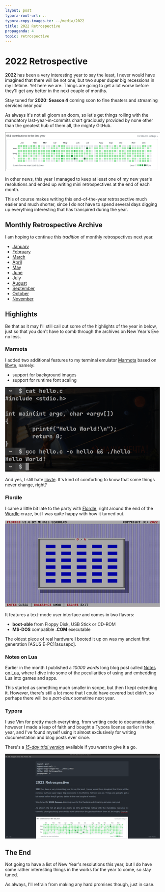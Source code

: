 ```yaml
---
layout: post
typora-root-url: ..
typora-copy-images-to: ../media/2022
title: 2022 Retrospective
propaganda: 4
topic: retrospective
---
```


2022 Retrospective
=========================

**2022** has been a very interesting year to say the least, I never would have imagined that there will be not one, but two super duper big recessions in my lifetime. Yet here we are. Things are going to get a lot worse before they'll get any better in the next couple of months.

Stay tuned for **2020: Season 4** coming soon to fine theaters and streaming services near you!

As always it's not all gloom an doom, so let's get things rolling with the mandatory last-year-in-commits chart graciously provided by none other than the greatest hub of them all, the mighty GitHub.

![image-20221231143718656](/media/github/2022.png)

In other news, this year I managed to keep at least one of my new year's resolutions and ended up writing mini retrospectives at the end of each month.

This of course makes writing this end-of-the-year retrospective much easier and much shorter, since I do not have to spend several days digging up everything interesting that has transpired during the year.

## Monthly Retrospective Archive

I am hoping to continue this *tradition* of monthly retrospectives next year.

- [January][january]
- [February][february]
- [March][march]
- [April][april]
- [May][may]
- [June][june]
- [July][july]
- [August][august]
- [September][september]
- [October][october]
- [November][november]

## Highlights

Be that as it may I'll still call out some of the highlights of the year in below, just so that you don't have to comb through the archives on New Year's Eve no less.

### Marmota

I added two additional features to my terminal emulator [Marmota][marmota] based on [libvte][libvte], namely:

- support for background images
- support for runtime font scaling

![marmota_font_scale](/media/2022/marmota_font_scale.png)

And yes, I still hate [libvte][libvte]. It's kind of comforting to know that some things never change, right?

### Flordle

I came a little bit late to the party with [Flordle][flordle], right around the end of the [Wordle][wordle] craze, but I was quite happy with how it turned out.

![flordle](/media/2022/flordle.gif)

It features a text-mode user interface and comes in two flavors:

* **boot-able** from Floppy Disk, USB Stick or CD-ROM
* **M$-DOS** compatible **.COM** executable

The oldest piece of real hardware I booted it up on was my ancient first generation [ASUS E-PC][asusepc].

### Notes on Lua

Earlier in the month I published a *10000 words* long blog post called [Notes on Lua][notesonlua], where I dive into some of the peculiarities of using and embedding Lua into games and apps.

This started as something much smaller in scope, but then I kept extending it. However, there's still a lot more that I could have covered but didn't, so perhaps there will be a *part-deux* sometime next year.

### Typora

I use Vim for pretty much everything, from writing code to documentation, however I made a leap of faith and bought a Typora license earlier in the year, and I've found myself using it almost exclusively for writing documentation and blog posts ever since.

There's a *[15-day trial version][typora]* available if you want to give it a go.

![typora](/media/2022/typora.png)

## The End

Not going to have a list of New Year's resolutions this year, but I do have some rather interesting things in the works for the year to come, so stay tuned.

As always, I'll refrain from making any hard promises though, just in case.

[january]: /2022/01/31/2022-january-retrospective/
[february]:/2022/02/28/2022-february-retrospective/
[march]: /2022/03/31/2022-march-retrospective/
[april]: /2022/04/30/2022-april-retrospective/
[may]: /2022/05/31/2022-may-retrospective/
[june]: /2022/06/30/2022-june-retrospective/
[july]: /2022/07/31/2022-july-retrospective/
[august]: /2022/08/31/2022-august-retrospective/
[september]: /2022/09/30/2022-september-retrospective/
[october]: /2022/10/31/2022-october-retrospective/
[november]: /2022/11/30/2022-november-retrospective/
[typora]: https://typora.io/#download
[marmota]: https://github.com/icebreaker/marmota
[libvte]: https://github.com/GNOME/vte
[notesonlua]: /2022/12/04/notes-on-lua/
[flordle]: /flordle
[wordle]: https://en.wikipedia.org/wiki/Wordle